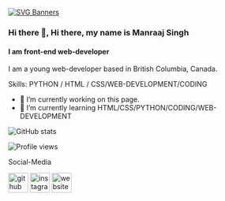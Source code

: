 [![SVG Banners](https://svg-banners.vercel.app/api?type=origin&text1=RAAJ2005&text2=Web-Developer&width=800&height=400)](https://github.com/Akshay090/svg-banners)


### Hi there 👋, Hi there, my name is Manraaj Singh
#### I am front-end web-developer
I am a young web-developer based in British Columbia, Canada.

Skills: PYTHON / HTML / CSS/WEB-DEVELOPMENT/CODING

- 🔭 I’m currently working on this page. 
- 🌱 I’m currently learning HTML/CSS/PYTHON/CODING/WEB-DEVELOPMENT 


![GitHub stats](https://github-readme-stats.vercel.app/api?username=raaj2005&show_icons=true)  

![Profile views](https://gpvc.arturio.dev/raaj2005)  

Social-Media

[<img src='https://cdn.jsdelivr.net/npm/simple-icons@3.0.1/icons/github.svg' alt='github' height='40'>](https://github.com/raaj2005)  [<img src='https://cdn.jsdelivr.net/npm/simple-icons@3.0.1/icons/instagram.svg' alt='instagram' height='40'>](https://www.instagram.com/raj.s.05/)  [<img src='https://cdn.jsdelivr.net/npm/simple-icons@3.0.1/icons/icloud.svg' alt='website' height='40'>](raaj.ga)  

